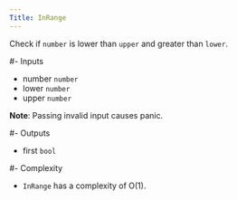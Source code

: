 ```yaml
---
Title: InRange
---
```


Check if `number` is lower than `upper` and greater than `lower`.

#- Inputs
- number `number`
- lower `number`
- upper `number`

**Note**: Passing invalid input causes panic.

#- Outputs
- first `bool`

#- Complexity
- `InRange` has a complexity of O(1).
